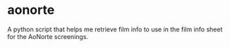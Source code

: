 # aonorte
A python script that helps me retrieve film info to use in the film info sheet for the AoNorte screenings.
